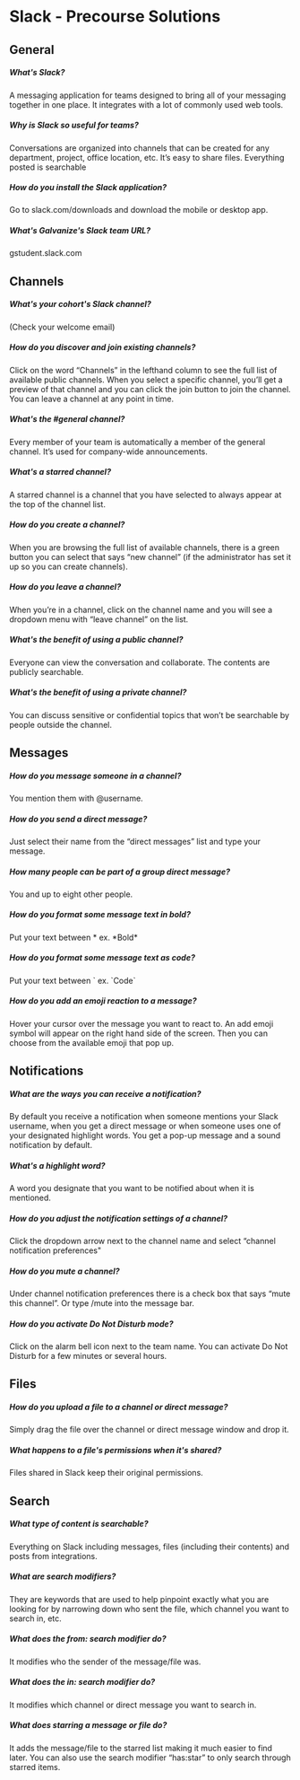 # Slack - Precourse Solutions

## General

##### What's Slack?

A messaging application for teams designed to bring all of your messaging together in one place. It integrates with a lot of commonly used web tools.

##### Why is Slack so useful for teams?

Conversations are organized into channels that can be created for any department, project, office location, etc. It’s easy to share files. Everything posted is searchable

##### How do you install the Slack application?

Go to slack.com/downloads and download the mobile or desktop app.

##### What's Galvanize's Slack team URL?

gstudent.slack.com

## Channels

##### What's your cohort's Slack channel?

(Check your welcome email)

##### How do you discover and join existing channels?

Click on the word “Channels” in the lefthand column to see the full list of available public channels. When you select a specific channel, you’ll get a preview of that channel and you can click the join button to join the channel. You can leave a channel at any point in time.

##### What's the #general channel?

Every member of your team is automatically a member of the general channel. It’s used for company-wide announcements.

##### What's a starred channel?

A starred channel is a channel that you have selected to always appear at the top of the channel list.

##### How do you create a channel?

When you are browsing the full list of available channels, there is a green button you can select that says “new channel” (if the administrator has set it up so you can create channels).

##### How do you leave a channel?

When you’re in a channel, click on the channel name and you will see a dropdown menu with “leave channel” on the list.

##### What's the benefit of using a public channel?

Everyone can view the conversation and collaborate. The contents are publicly searchable.

##### What's the benefit of using a private channel?

You can discuss sensitive or confidential topics that won’t be searchable by people outside the channel.

## Messages

##### How do you message someone in a channel?

You mention them with \@username.

##### How do you send a direct message?

Just select their name from the “direct messages” list and type your message.

##### How many people can be part of a group direct message?

You and up to eight other people.

##### How do you format some message text in bold?

Put your text between * ex. \*Bold\*

##### How do you format some message text as code?

Put your text between \` ex. \`Code\`

##### How do you add an emoji reaction to a message?

Hover your cursor over the message you want to react to. An add emoji symbol will appear on the right hand side of the screen. Then you can choose from the available emoji that pop up.

## Notifications

##### What are the ways you can receive a notification?

By default you receive a notification when someone mentions your Slack username, when you get a direct message or when someone uses one of your designated highlight words. You get a pop-up message and a sound notification by default.

##### What's a highlight word?

A word you designate that you want to be notified about when it is mentioned.

##### How do you adjust the notification settings of a channel?

Click the dropdown arrow next to the channel name and select “channel notification preferences"

##### How do you mute a channel?

Under channel notification preferences there is a check box that says “mute this channel”. Or type /mute into the message bar.

##### How do you activate Do Not Disturb mode?

Click on the alarm bell icon next to the team name. You can activate Do Not Disturb for a few minutes or several hours.

## Files

##### How do you upload a file to a channel or direct message?

Simply drag the file over the channel or direct message window and drop it.

##### What happens to a file's permissions when it's shared?

Files shared in Slack keep their original permissions.

## Search

##### What type of content is searchable?

Everything on Slack including messages, files (including their contents) and posts from integrations.

##### What are search modifiers?

They are keywords that are used to help pinpoint exactly what you are looking for by narrowing down who sent the file, which channel you want to search in, etc.

##### What does the from: search modifier do?

It modifies who the sender of the message/file was.

##### What does the in: search modifier do?

It modifies which channel or direct message you want to search in.

##### What does starring a message or file do?

It adds the message/file to the starred list making it much easier to find later. You can also use the search modifier “has:star” to only search through starred items.
